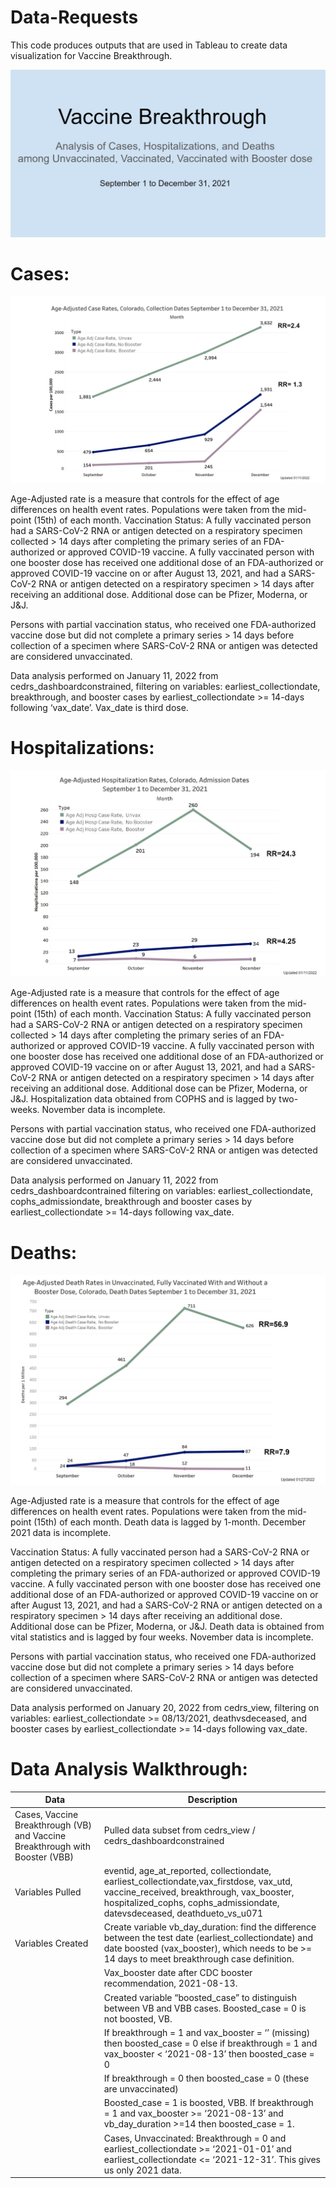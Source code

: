 # Data-Requests

This code produces outputs that are used in Tableau to create data visualization for Vaccine Breakthrough.

![](Images/VB_DataViz_Slide1.png)

# Cases:

![](Images/VB_DataViz_Slide2.png)

Age-Adjusted rate is a measure that controls for the effect of age differences on health event rates. Populations were taken from the mid-point (15th) of each month.
Vaccination Status: A fully vaccinated person had a SARS-CoV-2 RNA or antigen detected on a respiratory specimen collected > 14 days after completing the primary series of an FDA-authorized or approved COVID-19 vaccine. A fully vaccinated person with one booster dose has received one additional dose of an FDA-authorized or approved COVID-19 vaccine on or after August 13, 2021, and had a SARS-CoV-2 RNA or antigen detected on a respiratory specimen > 14 days after receiving an additional dose. Additional dose can be Pfizer, Moderna, or J&J. 

Persons with partial vaccination status, who received one FDA-authorized vaccine dose but did not complete a primary series > 14 days before collection of a specimen where SARS-CoV-2 RNA or antigen was detected are considered unvaccinated. 

Data analysis performed on January 11, 2022 from cedrs_dashboardconstrained, filtering on variables: earliest_collectiondate, breakthrough, and booster cases by earliest_collectiondate >= 14-days following ‘vax_date’. Vax_date is third dose. 

# Hospitalizations:

![](Images/VB_DataViz_Slide3.png)

Age-Adjusted rate is a measure that controls for the effect of age differences on health event rates. Populations were taken from the mid-point (15th) of each month.
Vaccination Status: A fully vaccinated person had a SARS-CoV-2 RNA or antigen detected on a respiratory specimen collected > 14 days after completing the primary series of an FDA-authorized or approved COVID-19 vaccine. A fully vaccinated person with one booster dose has received one additional dose of an FDA-authorized or approved COVID-19 vaccine on or after August 13, 2021, and had a SARS-CoV-2 RNA or antigen detected on a respiratory specimen > 14 days after receiving an additional dose. Additional dose can be Pfizer, Moderna, or J&J. Hospitalization data obtained from COPHS and is lagged by two-weeks. November data is incomplete.

Persons with partial vaccination status, who received one FDA-authorized vaccine dose but did not complete a primary series > 14 days before collection of a specimen where SARS-CoV-2 RNA or antigen was detected are considered unvaccinated. 

Data analysis performed on January 11, 2022 from cedrs_dashboardcontrained filtering on variables: earliest_collectiondate, cophs_admissiondate, breakthrough and booster cases by earliest_collectiondate >= 14-days following vax_date.

# Deaths:

![](Images/VB_DataViz_Slide4.png)

Age-Adjusted rate is a measure that controls for the effect of age differences on health event rates. Populations were taken from the mid-point (15th) of each month. Death data is lagged by 1-month. December 2021 data is incomplete.

Vaccination Status: A fully vaccinated person had a SARS-CoV-2 RNA or antigen detected on a respiratory specimen collected > 14 days after completing the primary series of an FDA-authorized or approved COVID-19 vaccine. A fully vaccinated person with one booster dose has received one additional dose of an FDA-authorized or approved COVID-19 vaccine on or after August 13, 2021, and had a SARS-CoV-2 RNA or antigen detected on a respiratory specimen > 14 days after receiving an additional dose. Additional dose can be Pfizer, Moderna, or J&J. Death data is obtained from vital statistics and is lagged by four weeks. November data is incomplete.

Persons with partial vaccination status, who received one FDA-authorized vaccine dose but did not complete a primary series > 14 days before collection of a specimen where SARS-CoV-2 RNA or antigen was detected are considered unvaccinated. 

Data analysis performed on January 20, 2022 from cedrs_view, filtering on variables: earliest_collectiondate >= 08/13/2021, deathvsdeceased, and booster cases by earliest_collectiondate >= 14-days following vax_date.

# Data Analysis Walkthrough:

| Data | Description |
| --- | --- |
| Cases, Vaccine Breakthrough (VB) and Vaccine Breakthrough with Booster (VBB) | Pulled data subset from cedrs_view / cedrs_dashboardconstrained |
| Variables Pulled |  eventid, age_at_reported, collectiondate, earliest_collectiondate,vax_firstdose, vax_utd, vaccine_received, breakthrough, vax_booster, hospitalized_cophs, cophs_admissiondate, datevsdeceased, deathdueto_vs_u071 |
| Variables Created | Create variable vb_day_duration: find the difference between the test date (earliest_collectiondate) and date boosted (vax_booster), which needs to be >= 14 days to meet breakthrough case definition. |
| | Vax_booster date after CDC booster recommendation, 2021-08-13.|
| | Created variable “boosted_case” to distinguish between VB and VBB cases. Boosted_case = 0 is not boosted, VB. |
| | If breakthrough = 1 and vax_booster = ‘’ (missing) then boosted_case = 0 else if breakthrough = 1 and vax_booster < ‘2021-08-13’ then boosted_case = 0 |
| | If breakthrough = 0 then boosted_case = 0 (these are unvaccinated) |
| | Boosted_case = 1 is boosted, VBB. If breakthrough = 1 and vax_booster >= ‘2021-08-13’ and vb_day_duration >=14 then boosted_case = 1. |
| | Cases, Unvaccinated: Breakthrough = 0 and earliest_collectiondate >= ‘2021-01-01’ and earliest_collectiondate <= ‘2021-12-31’. This gives us only 2021 data. |





